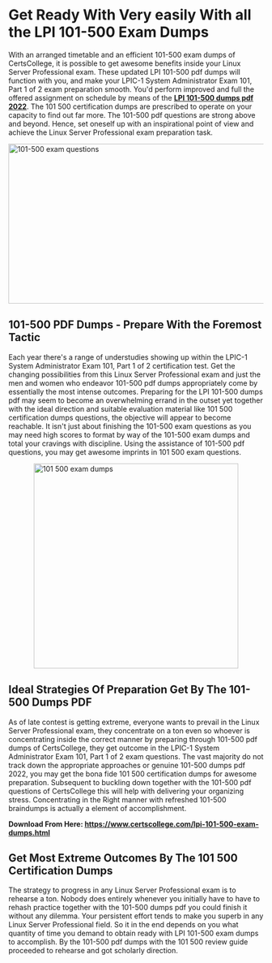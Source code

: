 <h1><strong>Get Ready With Very easily With all the LPI 101-500 Exam Dumps&nbsp;</strong></h1>
<p><span style="font-weight: 400;">With an arranged timetable and an efficient  101-500 exam dumps of CertsCollege, it is possible to get awesome benefits inside your Linux Server Professional exam. These updated LPI 101-500 pdf dumps will function with you, and make your LPIC-1 System Administrator Exam 101, Part 1 of 2 exam preparation smooth. You'd perform improved and full the offered assignment on schedule by means of the <strong><a href="https://www.certscollege.com/lpi-101-500-exam-dumps.html">LPI 101-500 dumps pdf 2022</a></strong>. The 101 500 certification dumps are prescribed to operate on your capacity to find out far more. The  101-500 pdf questions are strong above and beyond. Hence, set oneself up with an inspirational point of view and achieve the Linux Server Professional exam preparation task.&nbsp;</span></p>
<p><span style="font-weight: 400;"><img style="display: block; margin-left: auto; margin-right: auto;" src="https://i.ibb.co/CPDK3ps/Yellow-and-Blue-Initiative-Blog-Banner.png" alt="101-500 exam questions" width="559" height="315" /></span></p>
<h2><strong>101-500 PDF Dumps - Prepare With the Foremost Tactic</strong></h2>
<p><span style="font-weight: 400;">Each year there's a range of understudies showing up within the LPIC-1 System Administrator Exam 101, Part 1 of 2 certification test. Get the changing possibilities from this Linux Server Professional exam and just the men and women who endeavor 101-500 pdf dumps appropriately come by essentially the most intense outcomes. Preparing for the LPI 101-500 dumps pdf may seem to become an overwhelming errand in the outset yet together with the ideal direction and suitable evaluation material like 101 500 certification dumps questions, the objective will appear to become reachable. It isn't just about finishing the 101-500 exam questions as you may need high scores to format by way of the 101-500 exam dumps and total your cravings with discipline. Using the assistance of 101-500 pdf questions, you may get awesome imprints in 101 500 exam questions.</span></p>
<p><span style="font-weight: 400;"><a href="https://tinyurl.com/y8eq5r2e"><img style="display: block; margin-left: auto; margin-right: auto;" src="https://i.ibb.co/9tMrhdY/Teacher-Appreciation-Invitation.png" alt="101 500 exam dumps " width="404" height="404" /></a></span></p>
<h2><strong>Ideal Strategies Of Preparation Get By The 101-500 Dumps PDF</strong></h2>
<p><span style="font-weight: 400;">As of late contest is getting extreme, everyone wants to prevail in the Linux Server Professional exam, they concentrate on a ton even so whoever is concentrating inside the correct manner by preparing through 101-500 pdf dumps of CertsCollege, they get outcome in the LPIC-1 System Administrator Exam 101, Part 1 of 2 exam questions. The vast majority do not track down the appropriate approaches or genuine 101-500 dumps pdf 2022, you may get the bona fide 101 500 certification dumps for awesome preparation. Subsequent to buckling down together with the  101-500 pdf questions of CertsCollege this will help with delivering your organizing stress. Concentrating in the Right manner with refreshed 101-500 braindumps is actually a element of accomplishment.</span></p>
<p><span style="font-weight: 400;"><strong>Download From Here: <a href="https://www.certscollege.com/lpi-101-500-exam-dumps.html">https://www.certscollege.com/lpi-101-500-exam-dumps.html</a></strong></span></p>
<h2><strong>Get Most Extreme Outcomes By The 101 500 Certification Dumps</strong></h2>
<p><span style="font-weight: 400;">The strategy to progress in any Linux Server Professional exam is to rehearse a ton. Nobody does entirely whenever you initially have to have to rehash practice together with the 101-500 dumps pdf you could finish it without any dilemma. Your persistent effort tends to make you superb in any Linux Server Professional field. So it in the end depends on you what quantity of time you demand to obtain ready with LPI 101-500 exam dumps to accomplish. By the 101-500 pdf dumps with the 101 500 review guide proceeded to rehearse and got scholarly direction.</span></p>
